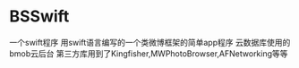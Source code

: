 # BSSwift
一个swift程序
用swift语言编写的一个类微博框架的简单app程序
云数据库使用的 bmob云后台
第三方库用到了Kingfisher,MWPhotoBrowser,AFNetworking等等


